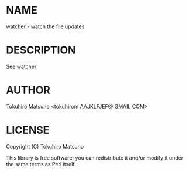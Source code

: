 # NAME

watcher - watch the file updates

# DESCRIPTION

See [watcher](http://search.cpan.org/perldoc?watcher)

# AUTHOR

Tokuhiro Matsuno <tokuhirom AAJKLFJEF@ GMAIL COM>

# LICENSE

Copyright (C) Tokuhiro Matsuno

This library is free software; you can redistribute it and/or modify
it under the same terms as Perl itself.
